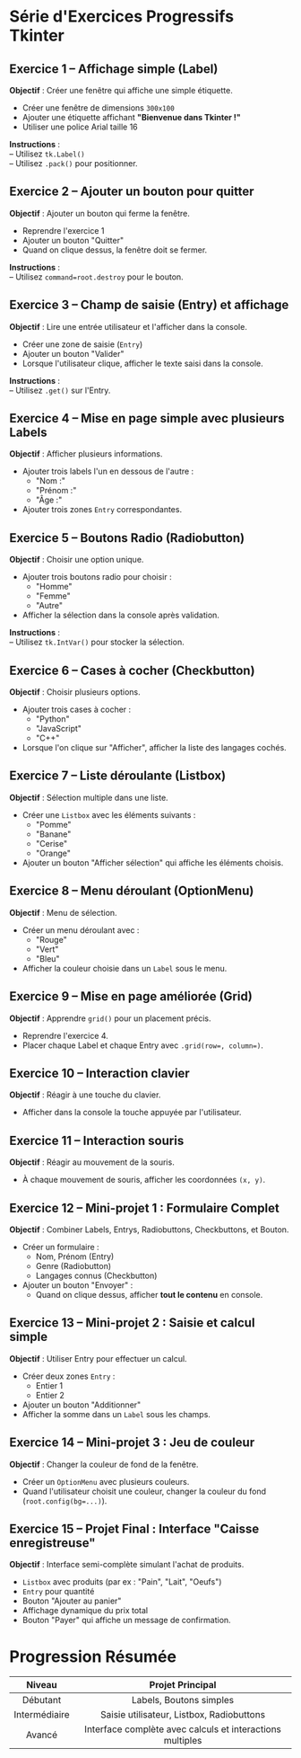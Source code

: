 # **Série d'Exercices Progressifs Tkinter**



## **Exercice 1 – Affichage simple (Label)**

**Objectif** : Créer une fenêtre qui affiche une simple étiquette.

- Créer une fenêtre de dimensions `300x100`
- Ajouter une étiquette affichant **"Bienvenue dans Tkinter !"**
- Utiliser une police Arial taille 16

**Instructions** :  
– Utilisez `tk.Label()`  
– Utilisez `.pack()` pour positionner.



## **Exercice 2 – Ajouter un bouton pour quitter**

**Objectif** : Ajouter un bouton qui ferme la fenêtre.

- Reprendre l'exercice 1
- Ajouter un bouton "Quitter"
- Quand on clique dessus, la fenêtre doit se fermer.

**Instructions** :  
– Utilisez `command=root.destroy` pour le bouton.



## **Exercice 3 – Champ de saisie (Entry) et affichage**

**Objectif** : Lire une entrée utilisateur et l'afficher dans la console.

- Créer une zone de saisie (`Entry`)
- Ajouter un bouton "Valider"
- Lorsque l'utilisateur clique, afficher le texte saisi dans la console.

**Instructions** :  
– Utilisez `.get()` sur l'Entry.



## **Exercice 4 – Mise en page simple avec plusieurs Labels**

**Objectif** : Afficher plusieurs informations.

- Ajouter trois labels l'un en dessous de l'autre :
  - "Nom :"
  - "Prénom :"
  - "Âge :"
- Ajouter trois zones `Entry` correspondantes.



## **Exercice 5 – Boutons Radio (Radiobutton)**

**Objectif** : Choisir une option unique.

- Ajouter trois boutons radio pour choisir :
  - "Homme"
  - "Femme"
  - "Autre"
- Afficher la sélection dans la console après validation.

**Instructions** :  
– Utilisez `tk.IntVar()` pour stocker la sélection.



## **Exercice 6 – Cases à cocher (Checkbutton)**

**Objectif** : Choisir plusieurs options.

- Ajouter trois cases à cocher :
  - "Python"
  - "JavaScript"
  - "C++"
- Lorsque l'on clique sur "Afficher", afficher la liste des langages cochés.



## **Exercice 7 – Liste déroulante (Listbox)**

**Objectif** : Sélection multiple dans une liste.

- Créer une `Listbox` avec les éléments suivants :
  - "Pomme"
  - "Banane"
  - "Cerise"
  - "Orange"
- Ajouter un bouton "Afficher sélection" qui affiche les éléments choisis.



## **Exercice 8 – Menu déroulant (OptionMenu)**

**Objectif** : Menu de sélection.

- Créer un menu déroulant avec :
  - "Rouge"
  - "Vert"
  - "Bleu"
- Afficher la couleur choisie dans un `Label` sous le menu.



## **Exercice 9 – Mise en page améliorée (Grid)**

**Objectif** : Apprendre `grid()` pour un placement précis.

- Reprendre l'exercice 4.
- Placer chaque Label et chaque Entry avec `.grid(row=, column=)`.



## **Exercice 10 – Interaction clavier**

**Objectif** : Réagir à une touche du clavier.

- Afficher dans la console la touche appuyée par l'utilisateur.



## **Exercice 11 – Interaction souris**

**Objectif** : Réagir au mouvement de la souris.

- À chaque mouvement de souris, afficher les coordonnées `(x, y)`.



## **Exercice 12 – Mini-projet 1 : Formulaire Complet**

**Objectif** : Combiner Labels, Entrys, Radiobuttons, Checkbuttons, et Bouton.

- Créer un formulaire :
  - Nom, Prénom (Entry)
  - Genre (Radiobutton)
  - Langages connus (Checkbutton)
- Ajouter un bouton "Envoyer" :
  - Quand on clique dessus, afficher **tout le contenu** en console.



## **Exercice 13 – Mini-projet 2 : Saisie et calcul simple**

**Objectif** : Utiliser Entry pour effectuer un calcul.

- Créer deux zones `Entry` :
  - Entier 1
  - Entier 2
- Ajouter un bouton "Additionner"
- Afficher la somme dans un `Label` sous les champs.



## **Exercice 14 – Mini-projet 3 : Jeu de couleur**

**Objectif** : Changer la couleur de fond de la fenêtre.

- Créer un `OptionMenu` avec plusieurs couleurs.
- Quand l'utilisateur choisit une couleur, changer la couleur du fond (`root.config(bg=...)`).



## **Exercice 15 – Projet Final : Interface "Caisse enregistreuse"**

**Objectif** : Interface semi-complète simulant l'achat de produits.

- `Listbox` avec produits (par ex : "Pain", "Lait", "Oeufs")
- `Entry` pour quantité
- Bouton "Ajouter au panier"
- Affichage dynamique du prix total
- Bouton "Payer" qui affiche un message de confirmation.



# **Progression Résumée**

| Niveau | Projet Principal |
|:------:|:----------------:|
| Débutant | Labels, Boutons simples |
| Intermédiaire | Saisie utilisateur, Listbox, Radiobuttons |
| Avancé | Interface complète avec calculs et interactions multiples |


